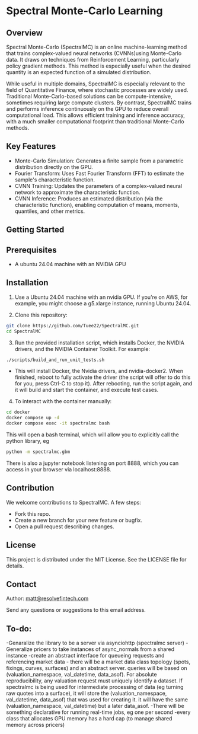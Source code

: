 # Spectral Monte-Carlo Learning

## Overview

Spectral Monte-Carlo (SpectralMC) is an online machine-learning method that trains complex-valued neural networks (CVNNs)using Monte-Carlo data. It draws on techniques from Reinforcement Learning, particularly policy gradient methods. This method is especially useful when the desired quantity is an expected function of a simulated distribution.

While useful in multiple domains, SpectralMC is especially relevant to the field of Quantitative Finance, where stochastic processes are widely used. Traditional Monte-Carlo-based solutions can be compute-intensive, sometimes requiring large compute clusters. By contrast, SpectralMC trains and performs inference continuously on the GPU to reduce overall computational load. This allows efficient training and inference accuracy, with a much smaller computational footprint than traditional Monte-Carlo methods.

## Key Features

- Monte-Carlo Simulation: Generates a finite sample from a parametric distribution directly on the GPU.
- Fourier Transform: Uses Fast Fourier Transform (FFT) to estimate the sample's characteristic function.
- CVNN Training: Updates the parameters of a complex-valued neural network to approximate the characteristic function.
- CVNN Inference: Produces an estimated distribution (via the characteristic function), enabling computation of means, moments, quantiles, and other metrics.

## Getting Started

## Prerequisites

- A ubuntu 24.04 machine with an NVIDIA GPU


## Installation

1. Use a Ubuntu 24.04 machine with an nvidia GPU. If you're on AWS, for example, you might choose a g5.xlarge instance, running Ubuntu 24.04.

2. Clone this repository:
```bash
git clone https://github.com/Tuee22/SpectralMC.git
cd SpectralMC
```

3. Run the provided installation script, which installs Docker, the NVIDIA drivers, and the NVIDIA Container Toolkit. For example:
```bash
./scripts/build_and_run_unit_tests.sh
```

- This will install Docker, the Nvidia drivers, and nvidia-docker2. When finished, reboot to fully activate the driver (the script will offer to do this for you, press Ctrl-C to stop it). After rebooting, run the script again, and it will build and start the container, and execute test cases.

4. To interact with the container manually:

```bash
cd docker
docker compose up -d
docker compose exec -it spectralmc bash
```

This will open a bash terminal, which will allow you to explicitly call the python library, eg

```bash
python -m spectralmc.gbm
```

There is also a jupyter notebook listening on port 8888, which you can access in your browser via localhost:8888.

## Contribution

We welcome contributions to SpectralMC. A few steps: 

- Fork this repo.
- Create a new branch for your new feature or bugfix.
- Open a pull request describing changes.

## License

This project is distributed under the MIT License. See the LICENSE file for details.


## Contact

Author: matt@resolvefintech.com


Send any questions or suggestions to this email address.

## To-do:
-Genaralize the library to be a server via asynciohttp (spectralmc server)
-Generalize pricers to take instances of async_normals from a shared instance 
-create an abstract interface for queueing requests and referencing market data
    - there will be a market data class topology (spots, fixings, curves, surfaces) and an abstract server. queries will be based on (valuation_namespace, val_datetime, data_asof). For absolute reproducibility, any valuation request must uniquely identify a dataset.
    If spectralmc is being used for intermediate processing of data (eg turning raw quotes into a surface), it
    will store the (valuation_namespace, val_datetime, data_asof) that was used for creating it. it will have
    the same (valuation_namespace, val_datetime) but a later data_asof.
    -There will be something declarative for running real-time jobs, eg one per second
-every class that allocates GPU memory has a hard cap (to manage shared memory across pricers)



